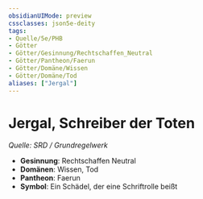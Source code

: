 ```yaml
---
obsidianUIMode: preview
cssclasses: json5e-deity
tags:
- Quelle/5e/PHB
- Götter
- Götter/Gesinnung/Rechtschaffen_Neutral
- Götter/Pantheon/Faerun
- Götter/Domäne/Wissen
- Götter/Domäne/Tod
aliases: ["Jergal"]
---
```

# Jergal, Schreiber der Toten
*Quelle: SRD / Grundregelwerk* 

- **Gesinnung**: Rechtschaffen Neutral
- **Domänen**: Wissen, Tod
- **Pantheon**: Faerun
- **Symbol**: Ein Schädel, der eine Schriftrolle beißt